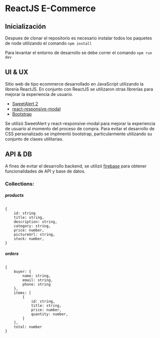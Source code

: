 # ReactJS E-Commerce

## Inicialización

Despues de clonar el repositorio es necesario instalar todos los paquetes de node utilizando el comando `npm install`

Para levantar el entorno de desarrollo se debe correr el comando `npm run dev`

## UI & UX

Sitio web de tipo ecommerce desarrollado en JavaScript utilizando la librería ReactJS.
En conjunto con ReactJS se utilizaron otras librerías para mejorar la experiencia de usuario.

- [SweetAlert 2](https://sweetalert2.github.io/)
- [react-responsive-modal](https://www.npmjs.com/package/react-responsive-modal)
- [Bootstrap](https://getbootstrap.com/)

Se utilizó SweetAlert y react-responsive-modal para mejorar la experiencia de usuario al momento del proceso de compra.
Para evitar el desarrollo de CSS personalizado se implmentó bootstrap, particularmente utilizando su conjunto de clases utilitarias.

## API & DB

A fines de evitar el desarrollo backend, se utilizó [firebase](https://firebase.google.com/) para obtener funcionalidades de API y base de datos.

### Collections:

##### products

##

##

```
{
    id: string
    title: string,
    description: string,
    category: string,
    price: number,
    pictureUrl: string,
    stock: number,
}
```

##### orders

##

##

```
{
    buyer: {
        name: string,
        email: string,
        phone: string
    },
    items: [
        {
            id: string,
            title: string,
            price: number,
            quantity: number,
        }
    ],
    total: number
}
```
